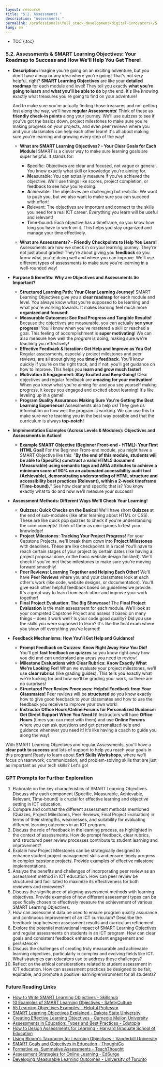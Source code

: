 ```yaml
---
layout: resource
title: "5.2. Assessments "
description: "Assessments "
permalink: /professionals\full_stack_development\digital-innovators\/5-2-assessments-smart-learning-objectives/
lang: en
---
```


* TOC
{:toc}



### 5.2. Assessments & SMART Learning Objectives: Your Roadmap to Success and How We'll Help You Get There!

*   **Description:**  Imagine you're going on an exciting adventure, but you don't have a map or any idea where you're going!  That's not very helpful, right?  **SMART Learning Objectives** are like your **detailed roadmap** for each module and level! They tell you exactly **what you're going to learn** and **what you'll be able to do** by the end.  It's like knowing exactly what treasures you're going to find on your adventure!

    And to make sure you're actually finding those treasures and not getting lost along the way, we'll have **regular Assessments**!  Think of these as **friendly check-in points** along your journey.  We'll use quizzes to see if you've got the basics down, project milestones to make sure you're making progress on your projects, and even peer reviews where you and your classmates can help each other learn!  It's all about making sure you're learning and growing every step of the way!

    *   **What are SMART Learning Objectives? - Your Clear Goals for Each Module!**  SMART is a clever way to make sure learning goals are super helpful.  It stands for:
        *   **S**pecific:  Objectives are clear and focused, not vague or general.  You know exactly what skill or knowledge you're aiming for.
        *   **M**easurable:  You can actually measure if you've achieved the objective. We'll use things like scores, project completion, or feedback to see how you're doing.
        *   **A**chievable:  The objectives are challenging but realistic.  We want to push you, but we also want to make sure you can succeed with effort!
        *   **R**elevant:  The objectives are important and connect to the skills you need for a real ICT career.  Everything you learn will be useful and relevant!
        *   **T**ime-bound:  Each objective has a timeframe, so you know how long you have to work on it. This helps you stay organized and manage your time effectively.

    *   **What are Assessments? - Friendly Checkpoints to Help You Learn!**  Assessments are how we check in on your learning journey.  They're not just about grades! They're about giving you **feedback** so you know what you're doing well and where you can improve. We'll use different types of assessments to make sure you're learning in a well-rounded way!

*   **Purpose & Benefits: Why are Objectives and Assessments So Important?**

    *   **Structured Learning Path:  Your Clear Learning Journey!** SMART Learning Objectives give you a **clear roadmap** for each module and level. You always know what you're supposed to be learning and what you're working towards.  It makes learning feel much more **organized and focused**!
    *   **Measurable Outcomes: See Real Progress and Tangible Results!** Because the objectives are measurable, you can actually **see your progress**!  You'll know when you've mastered a skill or reached a goal. This feeling of accomplishment is **super motivating**!  We can also measure how well the *program* is doing, making sure we're teaching you effectively!
    *   **Effective Feedback & Iteration:  Get Help and Improve as You Go!** Regular assessments, especially project milestones and peer reviews, are all about giving you **timely feedback**. You'll know quickly if you're on the right track, and if not, you'll get guidance on how to improve. This helps you **learn and grow much faster**!
    *   **Motivation & Engagement:  Stay Excited and Keep Going!** Clear objectives and regular feedback are **amazing for your motivation**! When you know what you're aiming for and you see yourself making progress, it keeps you engaged and excited about learning!  It's like leveling up in a game!
    *   **Program Quality Assurance:  Making Sure You're Getting the Best Learning Experience!**  Assessments also help *us*!  They give us information on how well the program is working.  We can use this to make sure we're teaching you in the best way possible and that the curriculum is always **top-notch**!

*   **Implementation Examples (Across Levels & Modules):  Objectives and Assessments in Action!**

    *   **Example SMART Objective (Beginner Front-end - HTML):  Your First HTML Goal!**  For the Beginner Front-end module, you might have a SMART Objective like this:  "**By the end of this module, students will be able to (Specific) construct a valid HTML5 document (Measurable) using semantic tags and ARIA attributes to achieve a minimum score of 90% on an automated accessibility audit tool (Achievable), demonstrating understanding of HTML structure and accessibility best practices (Relevant), within a 2-week timeframe (Time-bound).**"  See how clear and specific that is? You know exactly what to do and how we'll measure your success!

*   **Assessment Methods:  Different Ways We'll Check Your Learning!**

    *   **Quizzes:  Quick Checks on the Basics!**  We'll have short **Quizzes** at the end of sub-modules (like after learning about HTML or CSS). These are like quick pop quizzes to check if you're understanding the core concepts!  Think of them as mini-games to test your knowledge!
    *   **Project Milestones:  Tracking Your Project Progress!**  For your Capstone Projects, we'll break them down into **Project Milestones** with deadlines.  These are like checkpoints in a race!  You'll have to reach certain stages of your project by certain dates (like having a project proposal done, or the basic website design finished). We'll check if you've met these milestones to make sure you're moving forward smoothly!
    *   **Peer Reviews:  Learning Together and Helping Each Other!**  We'll have **Peer Reviews** where you and your classmates look at each other's work (like code, website designs, or documentation). You'll give each other helpful feedback based on guidelines we provide.  It's a great way to learn from each other and improve your work together!
    *   **Final Project Evaluation:  The Big Showcase!**  The **Final Project Evaluation** is the main assessment for each module. We'll look at your completed Capstone Project and assess it based on many things – does it work well? Is your code good quality? Did you use the skills you were supposed to learn?  It's like the final exam where you show off everything you've learned!

*   **Feedback Mechanisms:  How You'll Get Help and Guidance!**

    *   **Prompt Feedback on Quizzes:  Know Right Away How You Did!**  You'll get **fast feedback on quizzes** so you know right away how you did and can understand any areas you need to review!
    *   **Milestone Evaluations with Clear Rubrics:  Know Exactly What We're Looking For!** When we evaluate your project milestones, we'll use **clear rubrics** (like grading guides).  This tells you exactly what we're looking for and how we'll be grading your work, so there are no surprises!
    *   **Structured Peer Review Processes:  Helpful Feedback from Your Classmates!**  Peer reviews will be **structured** so you know exactly how to give good feedback to your classmates and how to use the feedback you receive to improve your own work!
    *   **Instructor Office Hours/Online Forums for Personalized Guidance: Get Direct Support When You Need It!**  Instructors will have **Office Hours** (times you can meet with them) and use **Online Forums** where you can ask questions and get personalized help and guidance whenever you need it!  It's like having a coach to guide you along the way!

With SMART Learning Objectives and regular Assessments, you'll have a **clear path to success** and lots of support to help you reach your goals in this program!  Ready to learn about **Soft Skills Workshops**, where we'll focus on teamwork, communication, and problem-solving skills that are just as important as your tech skills? Let's go!


### GPT Prompts for Further Exploration

1.  Elaborate on the key characteristics of SMART Learning Objectives.  Discuss why each component (Specific, Measurable, Achievable, Relevant, Time-bound) is crucial for effective learning and objective setting in ICT education.
2.  Compare and contrast the different assessment methods mentioned (Quizzes, Project Milestones, Peer Reviews, Final Project Evaluation) in terms of their strengths, weaknesses, and suitability for evaluating different learning outcomes in an ICT program.
3.  Discuss the role of feedback in the learning process, as highlighted in the context of assessments. How do prompt feedback, clear rubrics, and structured peer review processes contribute to student learning and improvement?
4.  Explain how Project Milestones can be strategically designed to enhance student project management skills and ensure timely progress in complex capstone projects. Provide examples of effective milestone implementations.
5.  Analyze the benefits and challenges of incorporating peer review as an assessment method in ICT education.  How can peer review be structured and facilitated to maximize its effectiveness for both reviewers and reviewees?
6.  Discuss the significance of aligning assessment methods with learning objectives.  Provide examples of how different assessment types can be specifically chosen to effectively measure the achievement of various SMART Learning Objectives.
7.  How can assessment data be used to ensure program quality assurance and continuous improvement of an ICT curriculum? Describe the feedback loop between assessment results and curriculum refinement.
8.  Explore the potential motivational impact of SMART Learning Objectives and regular assessments on students in an ICT program. How can clear goals and consistent feedback enhance student engagement and persistence?
9.  Discuss the challenges of creating truly measurable and achievable learning objectives, particularly in complex and evolving fields like ICT. What strategies can educators use to address these challenges?
10. Reflect on the ethical considerations related to student assessment in ICT education. How can assessment practices be designed to be fair, equitable, and promote a positive learning environment for all students?

### Future Reading Links

- [How to Write SMART Learning Objectives - Skillshub](https://www.skillshub.com/blog/write-smart-learning-objectives/)
- [10 Examples of SMART Learning Objectives - SafetyCulture](https://training.safetyculture.com/blog/examples-of-smart-learning-objectives/)
- [55 Learning Objectives Examples - Helpful Professor](https://helpfulprofessor.com/learning-objectives-examples/)
- [SMART Learning Objectives Explained - Dakota State University](https://support.dsu.edu/TDClient/1796/Portal/KB/ArticleDet?ID=148322)
- [Creating Effective Learning Objectives - Carnegie Mellon University](https://www.cmu.edu/teaching/designteach/design/learningobjectives.html)
- [Assessments in Education: Types and Best Practices - Edutopia](https://www.edutopia.org/)
- [How to Design Assessments for Learning - Harvard Graduate School of Education](https://www.gse.harvard.edu/)
- [Using Bloom's Taxonomy for Learning Objectives - Vanderbilt University](https://cft.vanderbilt.edu/guides-sub-pages/blooms-taxonomy/)
- [SMART Goals and Objectives in Education - ThoughtCo](https://www.thoughtco.com/)
- [Formative vs. Summative Assessments - TeachThought](https://www.teachthought.com/)
- [Assessment Strategies for Online Learning - EdSurge](https://www.edsurge.com/)
- [Developing Measurable Learning Outcomes - University of Toronto](https://teaching.utoronto.ca/)
